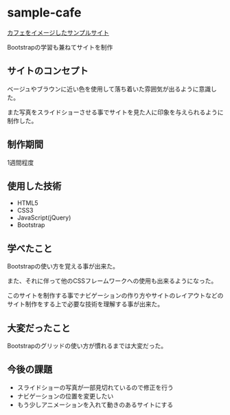 # sample-cafe
[カフェをイメージしたサンプルサイト](http://portfolio.mizukazu.com/samplecafe/)

Bootstrapの学習も兼ねてサイトを制作

## サイトのコンセプト
ベージュやブラウンに近い色を使用して落ち着いた雰囲気が出るように意識した。

また写真をスライドショーさせる事でサイトを見た人に印象を与えられるように制作した。

## 制作期間
1週間程度

## 使用した技術
* HTML5
* CSS3
* JavaScript(jQuery)
* Bootstrap

## 学べたこと
Bootstrapの使い方を覚える事が出来た。

また、それに伴って他のCSSフレームワークへの使用も出来るようになった。

このサイトを制作する事でナビゲーションの作り方やサイトのレイアウトなどのサイト制作をする上で必要な技術を理解する事が出来た。

## 大変だったこと
Bootstrapのグリッドの使い方が慣れるまでは大変だった。

## 今後の課題
* スライドショーの写真が一部見切れているので修正を行う
* ナビゲーションの位置を変更したい
* もう少しアニメーションを入れて動きのあるサイトにする

